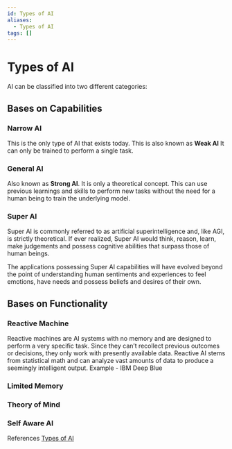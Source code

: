 ```yaml
---
id: Types of AI
aliases:
  - Types of AI
tags: []
---
```


# Types of AI
AI can be classified into two different categories:
## Bases on Capabilities
### Narrow AI
This is the only type of AI that exists today. This is also known as **Weak AI** It can only be trained to perform a single task.

### General AI
Also known as **Strong AI**. It is only a theoretical concept. This can use previous learnings and skills to perform new tasks without the need for a human being to train the underlying model.

### Super AI
Super AI is commonly referred to as artificial superintelligence and, like AGI, is strictly theoretical. If ever realized, Super AI would think, reason, learn, make judgements and possess cognitive abilities that surpass those of human beings.

The applications possessing Super AI capabilities will have evolved beyond the point of understanding human sentiments and experiences to feel emotions, have needs and possess beliefs and desires of their own.

## Bases on Functionality
### Reactive Machine
Reactive machines are AI systems with no memory and are designed to perform a very specific task. Since they can’t recollect previous outcomes or decisions, they only work with presently available data. Reactive AI stems from statistical math and can analyze vast amounts of data to produce a seemingly intelligent output. Example - IBM Deep Blue

### Limited Memory
### Theory of Mind
### Self Aware AI

References
[Types of AI](https://www.ibm.com/think/topics/artificial-intelligence-types) 
